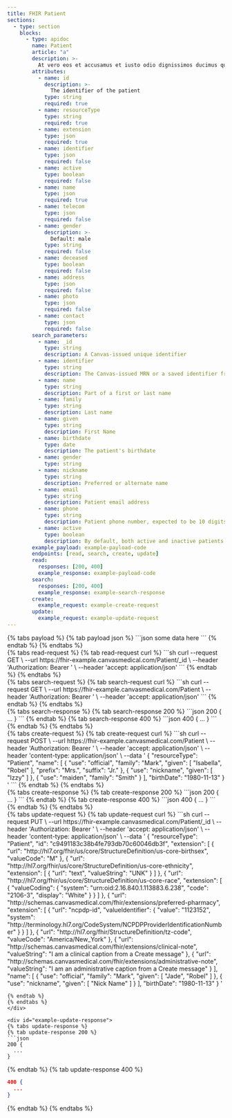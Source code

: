 ```yaml
---
title: FHIR Patient 
sections:
  - type: section
    blocks:
      - type: apidoc
        name: Patient
        article: "a"
        description: >-
          At vero eos et accusamus et iusto odio dignissimos ducimus qui blanditiis praesentium voluptatum deleniti atque corrupti quos dolores et quas molestias excepturi sint occaecati cupiditate non provident, similique sunt in culpa qui officia deserunt mollitia animi, id est laborum et dolorum fuga. Et harum quidem rerum facilis est et expedita distinctio. Nam libero tempore, cum soluta nobis est eligendi optio cumque nihil impedit quo minus id quod maxime placeat facere possimus, omnis voluptas assumenda est, omnis dolor repellendus. Temporibus autem quibusdam et aut officiis debitis aut rerum necessitatibus saepe eveniet ut et voluptates repudiandae sint et molestiae non recusandae. Itaque earum rerum hic tenetur a sapiente delectus, ut aut reiciendis voluptatibus maiores alias consequatur aut perferendis doloribus asperiores repellat.
        attributes:
          - name: id
            description: >-
              The identifier of the patient
            type: string
            required: true
          - name: resourceType
            type: string
            required: true
          - name: extension
            type: json
            required: true
          - name: identifier
            type: json
            required: false
          - name: active
            type: boolean
            required: false
          - name: name
            type: json
            required: true
          - name: telecom
            type: json
            required: false
          - name: gender
            description: >-
              Default: male
            type: string
            required: false
          - name: deceased
            type: boolean
            required: false
          - name: address
            type: json
            required: false
          - name: photo
            type: json
            required: false
          - name: contact
            type: json
            required: false
        search_parameters:
          - name: _id
            type: string
            description: A Canvas-issued unique identifier
          - name: identifier
            type: string
            description: The Canvas-issued MRN or a saved identifier from an external system  
          - name: name
            type: string
            description: Part of a first or last name
          - name: family
            type: string
            description: Last name
          - name: given
            type: string
            description: First Name
          - name: birthdate
            type: date
            description: The patient's birthdate
          - name: gender
            type: string
          - name: nickname
            type: string
            description: Preferred or alternate name
          - name: email
            type: string
            description: Patient email address
          - name: phone
            type: string
            description: Patient phone number, expected to be 10 digits
          - name: active
            type: boolean
            description: By default, both active and inactive patients are returned. Use this parameter to only return active (true) or inactive (false)
        example_payload: example-payload-code
        endpoints: [read, search, create, update]
        read:
          responses: [200, 400]
          example_response: example-payload-code
        search:
          responses: [200, 400]
          example_response: example-search-response
        create:
          example_request: example-create-request
        update:
          example_request: example-update-request
---
```

<div id="example-payload-code">
{% tabs payload %}
{% tab payload json %}
```json
some data here
```
{% endtab %}
{% endtabs %}
</div>

<div id="example-read-request">
{% tabs read-request %}
{% tab read-request curl %}
```sh
curl --request GET \
     --url https://fhir-example.canvasmedical.com/Patient/_id \
     --header 'Authorization: Bearer <token>' \
     --header 'accept: application/json'
```
{% endtab %}
{% endtabs %}
</div>

<div id="example-search-request">
{% tabs search-request %}
{% tab search-request curl %}
```sh
curl --request GET \
     --url https://fhir-example.canvasmedical.com/Patient \
     --header 'Authorization: Bearer <token>' \
     --header 'accept: application/json'
```
{% endtab %}
{% endtabs %}
</div>

<div id="example-search-response">
{% tabs search-response %}
{% tab search-response 200 %}
```json
200 {
  ...
}
```
{% endtab %}
{% tab search-response 400 %}
```json
400 {
  ...
}
```
{% endtab %}
{% endtabs %}
</div>

<div id="example-create-request">
{% tabs create-request %}
{% tab create-request curl %}
```sh
curl --request POST \
     --url https://fhir-example.canvasmedical.com/Patient \
     --header 'Authorization: Bearer <token>' \
     --header 'accept: application/json' \
     --header 'content-type: application/json' \
     --data '
{
  "resourceType": "Patient",
  "name": [
    {
      "use": "official",
      "family": "Mark",
      "given": [
        "Isabella",
        "Robel"
      ],
      "prefix": "Mrs.",
      "suffix": "Jr."
    },
    {
      "use": "nickname",
      "given": [
        "Izzy"
      ]
    },
    {
      "use": "maiden",
      "family": "Smith"
    }
  ],
  "birthDate": "1980-11-13"
}
'
```
{% endtab %}
{% endtabs %}
</div>

<div id="example-create-response">
{% tabs create-response %}
{% tab create-response 200 %}
```json
200 {
  ...
}
```
{% endtab %}
{% tab create-response 400 %}
```json
400 {
  ...
}
```
{% endtab %}
{% endtabs %}
</div>

<div id="example-update-request">
{% tabs update-request %}
{% tab update-request curl %}
```sh
curl --request PUT \
     --url https://fhir-example.canvasmedical.com/Patient/_id \
     --header 'Authorization: Bearer <token>' \
     --header 'accept: application/json' \
     --header 'content-type: application/json' \
     --data '
{
  "resourceType": "Patient",
  "id": "c9491183c38b4fe793db70c60046db3f",
  "extension": [
    {
      "url": "http://hl7.org/fhir/us/core/StructureDefinition/us-core-birthsex",
      "valueCode": "M"
    },
    {
      "url": "http://hl7.org/fhir/us/core/StructureDefinition/us-core-ethnicity",
      "extension": [
        {
          "url": "text",
          "valueString": "UNK"
        }
      ]
    },
    {
      "url": "http://hl7.org/fhir/us/core/StructureDefinition/us-core-race",
      "extension": [
        {
          "valueCoding": {
            "system": "urn:oid:2.16.840.1.113883.6.238",
            "code": "2106-3",
            "display": "White"
          }
        }
      ]
    },
    {
      "url": "http://schemas.canvasmedical.com/fhir/extensions/preferred-pharmacy",
      "extension": [
        {
          "url": "ncpdp-id",
          "valueIdentifier": {
            "value": "1123152",
            "system": "http://terminology.hl7.org/CodeSystem/NCPDPProviderIdentificationNumber"
          }
        }
      ]
    },
    {
      "url": "http://hl7.org/fhir/StructureDefinition/tz-code",
      "valueCode": "America/New_York"
    },
    {
      "url": "http://schemas.canvasmedical.com/fhir/extensions/clinical-note",
      "valueString": "I am a clinical caption from a Create message"
    },
    {
      "url": "http://schemas.canvasmedical.com/fhir/extensions/administrative-note",
      "valueString": "I am an administrative caption from a Create message"
    }
  ],
  "name": [
    {
      "use": "official",
      "family": "Mark",
      "given": [
        "Jade",
        "Robel"
      ]
    },
    {
      "use": "nickname",
      "given": [
        "Nick Name"
      ]
    }
  ],
  "birthDate": "1980-11-13"
}
'

```
{% endtab %}
{% endtabs %}
</div>

<div id="example-update-response">
{% tabs update-response %}
{% tab update-response 200 %}
```json
200 {
  ...
}
```
{% endtab %}
{% tab update-response 400 %}
```json
400 {
  ...
}
```
{% endtab %}
{% endtabs %}
</div>


